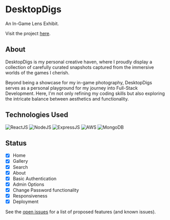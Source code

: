 # DesktopDigs
An In-Game Lens Exhibit.

Visit the project [here](https://desktopdigs.vercel.app/).

## About

DesktopDigs is my personal creative haven, where I proudly display a collection of carefully curated snapshots captured from the immersive worlds of the games I cherish.

Beyond being a showcase for my in-game photography, DesktopDigs serves as a personal playground for my journey into Full-Stack Development. Here, I'm not only refining my coding skills but also exploring the intricate balance between aesthetics and functionality.

## Technologies Used

![ReactJS](https://img.shields.io/badge/React-20232A?style=for-the-badge&logo=react&logoColor=61DAFB)
![NodeJS](https://img.shields.io/badge/Node%20js-339933?style=for-the-badge&logo=nodedotjs&logoColor=white)
![ExpressJS](https://img.shields.io/badge/Express%20js-000000?style=for-the-badge&logo=express&logoColor=white)
![AWS](https://img.shields.io/badge/Amazon_AWS-FF9900?style=for-the-badge&logo=amazonaws&logoColor=white)
![MongoDB](https://img.shields.io/badge/MongoDB-4EA94B?style=for-the-badge&logo=mongodb&logoColor=white)

## Status

- [x] Home 
- [x] Gallery
- [x] Search
- [x] About
- [x] Basic Authentication
- [x] Admin Options
- [x] Change Password functionality
- [x] Responsiveness
- [x] Deployment

See the [open issues](https://github.com/mukund-ks/desktopdigs/issues) for a list of proposed features (and known issues).
